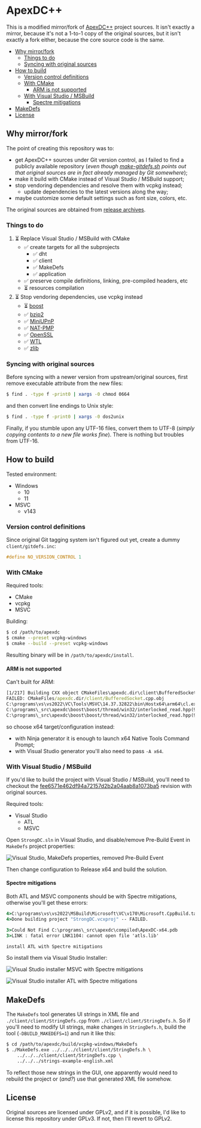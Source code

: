 # ApexDC++

This is a modified mirror/fork of [ApexDC++](https://apexdc.net/) project sources. It isn't exactly a mirror, because it's not a 1-to-1 copy of the original sources, but it isn't exactly a fork either, because the core source code is the same.

<!-- MarkdownTOC -->

- [Why mirror/fork](#why-mirrorfork)
    - [Things to do](#things-to-do)
    - [Syncing with original sources](#syncing-with-original-sources)
- [How to build](#how-to-build)
    - [Version control definitions](#version-control-definitions)
    - [With CMake](#with-cmake)
        - [ARM is not supported](#arm-is-not-supported)
    - [With Visual Studio / MSBuild](#with-visual-studio--msbuild)
        - [Spectre mitigations](#spectre-mitigations)
- [MakeDefs](#makedefs)
- [License](#license)

<!-- /MarkdownTOC -->

## Why mirror/fork

The point of creating this repository was to:

- get ApexDC++ sources under Git version control, as I failed to find a publicly available repository (*even though [make-gitdefs.sh](make-gitdefs.sh) points out that original sources are in fact already managed by Git somewhere*);
- make it build with CMake instead of Visual Studio / MSBuild support;
- stop vendoring dependencies and resolve them with vcpkg instead;
    + update dependencies to the latest versions along the way;
- maybe customize some default settings such as font size, colors, etc.

The original sources are obtained from [release archives](https://sourceforge.net/projects/apexdc/files/ApexDC%2B%2B/).

### Things to do

1. ⏳ Replace Visual Studio / MSBuild with CMake
    - ✅ create targets for all the subprojects
        + ✅ dht
        + ✅ client
        + ✅ MakeDefs
        + ✅ application
    - ✅ preserve compile definitions, linking, pre-compiled headers, etc
    - ⏳ resources compilation
2. ⏳ Stop vendoring dependencies, use vcpkg instead
    - ⏳ [boost](https://boost.org)
    - ✅ [bzip2](https://sourceware.org/bzip2/)
    - ✅ [MiniUPnP](http://miniupnp.free.fr)
    - ✅ [NAT-PMP](http://miniupnp.free.fr/libnatpmp.html)
    - ✅ [OpenSSL](https://openssl.org)
    - ✅ [WTL](https://sourceforge.net/projects/wtl/)
    - ✅ [zlib](http://zlib.net)

### Syncing with original sources

Before syncing with a newer version from upstream/original sources, first remove executable attribute from the new files:

``` sh
$ find . -type f -print0 | xargs -0 chmod 0664
```

and then convert line endings to Unix style:

``` sh
$ find . -type f -print0 | xargs -0 dos2unix
```

Finally, if you stumble upon any UTF-16 files, convert them to UTF-8 (*simply copying contents to a new file works fine*). There is nothing but troubles from UTF-16.

## How to build

Tested environment:

- Windows
    + 10
    + 11
- MSVC
    + v143

### Version control definitions

Since original Git tagging system isn't figured out yet, create a dummy `client/gitdefs.inc`:

``` cpp
#define NO_VERSION_CONTROL 1
```

### With CMake

Required tools:

- CMake
- vcpkg
- MSVC

Building:

``` sh
$ cd /path/to/apexdc
$ cmake --preset vcpkg-windows
$ cmake --build --preset vcpkg-windows
```

Resulting binary will be in `/path/to/apexdc/install`.

#### ARM is not supported

Can't built for ARM:

``` bat
[1/217] Building CXX object CMakeFiles\apexdc.dir\client\BufferedSocket.cpp.obj
FAILED: CMakeFiles/apexdc.dir/client/BufferedSocket.cpp.obj
C:\programs\vs\vs2022\VC\Tools\MSVC\14.37.32822\bin\Hostx64\arm64\cl.exe  /nologo /TP -DUNICODE -D_UNICODE -IC:\programs\_src\apexdc\boost -external:IC:\programs\_src\apexdc\build\vcpkg-default-triplet\vcpkg_installed\arm64-windows-static-md\include -external:W0 /DWIN32 /D_WINDOWS /EHsc /O2 /Ob2 /DNDEBUG -MD /showIncludes /FoCMakeFiles\apexdc.dir\client\BufferedSocket.cpp.obj /FdCMakeFiles\apexdc.dir\ /FS -c C:\programs\_src\apexdc\client\BufferedSocket.cpp
C:\programs\_src\apexdc\boost\boost/thread/win32/interlocked_read.hpp(90): error C2440: 'initializing': cannot convert from '__int64' to 'void *'
C:\programs\_src\apexdc\boost\boost/thread/win32/interlocked_read.hpp(90): note: Conversion from integral type to pointer type requires reinterpret_cast, C-style cast or parenthesized function-style cast
```

so choose x64 target/configuration instead:

- with Ninja generator it is enough to launch x64 Native Tools Command Prompt;
- with Visual Studio generator you'll also need to pass `-A x64`.

### With Visual Studio / MSBuild

If you'd like to build the project with Visual Studio / MSBuild, you'll need to checkout the [fee6571e462df94a72157d2b2a04aab8a1073ba5](https://github.com/retifrav/apexdc/tree/fee6571e462df94a72157d2b2a04aab8a1073ba5) revision with original sources.

Required tools:

- Visual Studio
    + ATL
    + MSVC

Open `StrongDC.sln` in Visual Studio, and disable/remove Pre-Build Event in `MakeDefs` project properties:

![Visual Studio, MakeDefs properties, removed Pre-Build Event](https://raw.githubusercontent.com/retifrav/apexdc/master/misc/visual-studio-makedefs-properties-pre-build-event.png "Visual Studio, MakeDefs properties, removed Pre-Build Event")

Then change configuration to Release x64 and build the solution.

#### Spectre mitigations

Both ATL and MSVC components should be with Spectre mitigations, otherwise you'll get these errors:

``` bat
4>C:\programs\vs\vs2022\MSBuild\Microsoft\VC\v170\Microsoft.CppBuild.targets(504,5): error MSB8040: Spectre-mitigated libraries are required for this project. Install them from the Visual Studio installer (Individual components tab) for any toolsets and architectures being used. Learn more: https://aka.ms/Ofhn4c
4>Done building project "StrongDC.vcxproj" -- FAILED.
```

``` bat
3>Could Not Find C:\programs\_src\apexdc\compiled\ApexDC-x64.pdb
3>LINK : fatal error LNK1104: cannot open file 'atls.lib'

install ATL with Spectre mitigations
```

So install them via Visual Studio Installer:

![Visual Studio installer MSVC with Spectre mitigations](https://raw.githubusercontent.com/retifrav/apexdc/master/misc/visual-studio-installer-msvc-spectre.png "Visual Studio installer MSVC with Spectre mitigations")

![Visual Studio installer ATL with Spectre mitigations](https://raw.githubusercontent.com/retifrav/apexdc/master/misc/visual-studio-installer-atl-spectre.png "Visual Studio installer ATL with Spectre mitigations")

## MakeDefs

The `MakeDefs` tool generates UI strings in XML file and `./client/client/StringDefs.cpp` from `./client/client/StringDefs.h`. So if you'll need to modify UI strings, make changes in `StringDefs.h`, build the tool (`-DBUILD_MAKEDEFS=1`) and run it like this:

``` sh
$ cd /path/to/apexdc/build/vcpkg-windows/MakeDefs
$ ./MakeDefs.exe ../../../client/client/StringDefs.h \
    ../../../client/client/StringDefs.cpp \
    ../../../strings-example-english.xml
```

To reflect those new strings in the GUI, one apparently would need to rebuild the project or (*and?*) use that generated XML file somehow.

## License

Original sources are licensed under GPLv2, and if it is possible, I'd like to license this repository under GPLv3. If not, then I'll revert to GPLv2.
